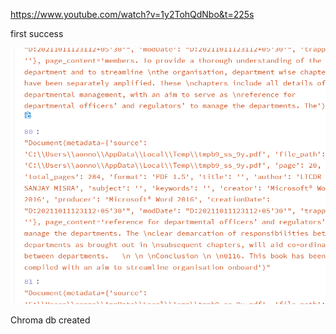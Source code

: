 https://www.youtube.com/watch?v=1y2TohQdNbo&t=225s

first success

![](2025-01-02-22-11-41.png)

Chroma db created


